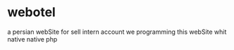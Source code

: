 # webotel
a persian webSite for sell intern account
 we programming this webSite whit native native php
 